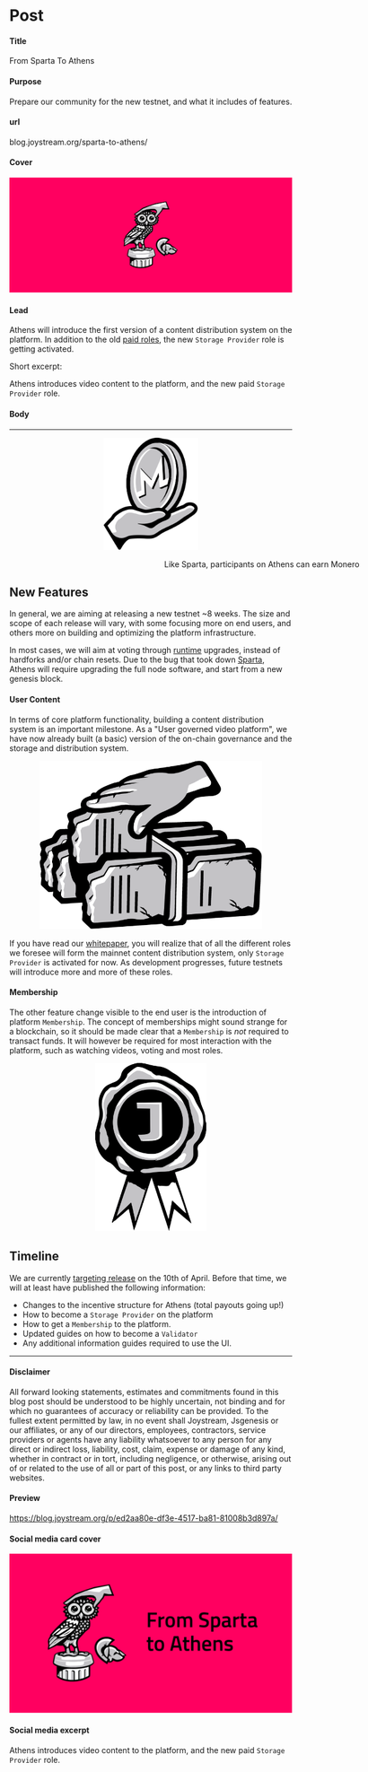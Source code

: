 # Post

#### Title

From Sparta To Athens

#### Purpose

Prepare our community for the new testnet, and what it includes of features.

#### url

blog.joystream.org/sparta-to-athens/

#### Cover

<p align="center"><img src="sparta-to-athens-cover.png"></p>

#### Lead

Athens will introduce the first version of a content distribution system on the platform. In addition to the old [paid roles](https://blog.joystream.org/sparta-incentives-structure/), the new `Storage Provider` role is getting activated.

Short excerpt:

Athens introduces video content to the platform, and the new paid `Storage Provider` role.

#### Body
---

<p align="center">
    <img height=200px src="monero.png">
    <div style='width: 900px; text-align: center;'>Like Sparta, participants on Athens can earn Monero</div>
</p>

## New Features

In general, we are aiming at releasing a new testnet ~8 weeks. The size and scope of each release will vary, with some focusing more on end users, and others more on building and optimizing the platform infrastructure.

In most cases, we will aim at voting through [runtime](https://blog.joystream.org/upgrades/) upgrades, instead of hardforks and/or chain resets. Due to the bug that took down [Sparta](https://blog.joystream.org/sparta-sacked/), Athens will require upgrading the full node software, and start from a new genesis block.

#### User Content

In terms of core platform functionality, building a content distribution system is an important milestone. As a "User governed video platform", we have now already built (a basic) version of the on-chain governance and the storage and distribution system.

<p align="center"><img height=300px src="storage-provider.png"></p>

If you have read our [whitepaper](https://github.com/Joystream/whitepaper/blob/master/paper.pdf), you will realize that of all the different roles we foresee will form the mainnet content distribution system, only `Storage Provider` is activated for now. As development progresses, future testnets will introduce more and more of these roles.

#### Membership

The other feature change visible to the end user is the introduction of platform `Membership`. The concept of memberships might sound strange for a blockchain, so it should be made clear that a `Membership` is *not* required to transact funds. It will however be required for most interaction with the platform, such as watching videos, voting and most roles.

<p align="center"><img height=300px src="membership.png"></p>

## Timeline

We are currently [targeting release](https://github.com/Joystream/joystream/tree/master/testnets/athens#live-milestones) on the 10th of April. Before that time, we will at least have published the following information:

-   Changes to the incentive structure for Athens (total payouts going up!)
-   How to become a `Storage Provider` on the platform
-   How to get a `Membership` to the platform.
-   Updated guides on how to become a `Validator`
-   Any additional information guides required to use the UI.

---

#### Disclaimer

All forward looking statements, estimates and commitments found in this blog post should be understood to be highly uncertain, not binding and for which no guarantees of accuracy or reliability can be provided. To the fullest extent permitted by law, in no event shall Joystream, Jsgenesis or our affiliates, or any of our directors, employees, contractors,  service providers or agents have any liability whatsoever to any person  for any direct or indirect loss, liability, cost, claim, expense or  damage of any kind, whether in contract or in tort, including negligence, or otherwise, arising out of or related to the use of all or  part of this post, or any links to third party websites.

#### Preview

https://blog.joystream.org/p/ed2aa80e-df3e-4517-ba81-81008b3d897a/

#### Social media card cover

<p align="center"><img src="sparta-to-athens-cover-twitter.png"></p>

#### Social media excerpt

Athens introduces video content to the platform, and the new paid `Storage Provider` role.
